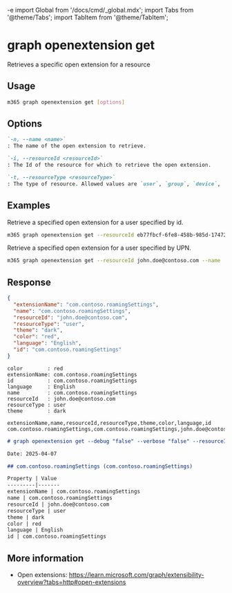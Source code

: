 -e <!-- DISCLAIMER: All secrets, passwords, and sensitive values in this document are examples only and not real credentials. -->
import Global from '/docs/cmd/_global.mdx';
import Tabs from '@theme/Tabs';
import TabItem from '@theme/TabItem';

# graph openextension get

Retrieves a specific open extension for a resource

## Usage

```sh
m365 graph openextension get [options]
```

## Options

```md definition-list
`-n, --name <name>`
: The name of the open extension to retrieve.

`-i, --resourceId <resourceId>`
: The Id of the resource for which to retrieve the open extension.

`-t, --resourceType <resourceType>`
: The type of resource. Allowed values are `user`, `group`, `device`, `organization`.
```

<Global />

## Examples

Retrieve a specified open extension for a user specified by id.

```sh
m365 graph openextension get --resourceId eb77fbcf-6fe8-458b-985d-1747284793bc --name 'com.contoso.roamingSettings' --resourceType user
```

Retrieve a specified open extension for a user specified by UPN.

```sh
m365 graph openextension get --resourceId john.doe@contoso.com --name 'com.contoso.roamingSettings' --resourceType user
```

## Response

<Tabs>
  <TabItem value="JSON">

  ```json
  {
    "extensionName": "com.contoso.roamingSettings",
    "name": "com.contoso.roamingSettings",
    "resourceId": "john.doe@contoso.com",
    "resourceType": "user",
    "theme": "dark",
    "color": "red",
    "language": "English",
    "id": "com.contoso.roamingSettings"
  }
  ```

  </TabItem>
  <TabItem value="Text">

  ```text
  color        : red
  extensionName: com.contoso.roamingSettings
  id           : com.contoso.roamingSettings
  language     : English
  name         : com.contoso.roamingSettings
  resourceId   : john.doe@contoso.com
  resourceType : user
  theme        : dark
  ```

  </TabItem>
  <TabItem value="CSV">

  ```csv
  extensionName,name,resourceId,resourceType,theme,color,language,id
  com.contoso.roamingSettings,com.contoso.roamingSettings,john.doe@contoso.com,user,dark,red,English,com.contoso.roamingSettings
  ```

  </TabItem>
  <TabItem value="Markdown">

  ```md
  # graph openextension get --debug "false" --verbose "false" --resourceId "john.doe@contoso.com" --resourceType "user" --name "com.contoso.roamingSettings"

  Date: 2025-04-07

  ## com.contoso.roamingSettings (com.contoso.roamingSettings)

  Property | Value
  ---------|-------
  extensionName | com.contoso.roamingSettings
  name | com.contoso.roamingSettings
  resourceId | john.doe@contoso.com
  resourceType | user
  theme | dark
  color | red
  language | English
  id | com.contoso.roamingSettings
  ```
  
  </TabItem>
</Tabs>

## More information

- Open extensions: https://learn.microsoft.com/graph/extensibility-overview?tabs=http#open-extensions
